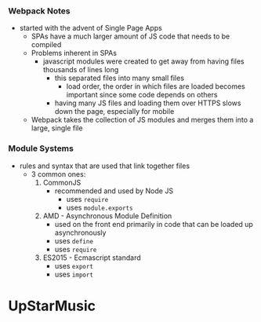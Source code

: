 ### Webpack Notes
- started with the advent of Single Page Apps
    - SPAs have a much larger amount of JS code that needs to be compiled
    - Problems inherent in SPAs
        - javascript modules were created to get away from having files thousands of lines long
            - this separated files into many small files
                - load order, the order in which files are loaded becomes important since some code depends on others
            - having many JS files and loading them over HTTPS slows down the page, especially for mobile
    - Webpack takes the collection of JS modules and merges them into a large, single file
### Module Systems
- rules and syntax that are used that link together files
    - 3 common ones:
        1. CommonJS
            - recommended and used by Node JS
                - uses `require`
                - uses `module.exports`
        2. AMD - Asynchronous Module Definition
            - used on the front end primarily in code that can be loaded up asynchronously
            - uses `define`
            - uses `require`
        3. ES2015 - Ecmascript standard
            - uses `export`
            - uses `import`
            
# UpStarMusic

